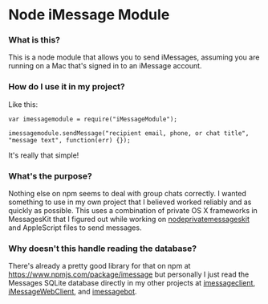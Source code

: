 # Node iMessage Module

### What is this?
This is a node module that allows you to send iMessages, assuming you are running on a Mac that's signed in to an iMessage account.

### How do I use it in my project?

Like this:
```
var imessagemodule = require("iMessageModule");

imessagemodule.sendMessage("recipient email, phone, or chat title", "message text", function(err) {});

```

It's really that simple!

### What's the purpose?
Nothing else on npm seems to deal with group chats correctly. I wanted something to use in my own project that I believed worked reliably and as quickly as possible. This uses a combination of private OS X frameworks in MessagesKit that I figured out while working on [nodeprivatemessageskit](https://github.com/CamHenlin/nodeprivatemessageskit) and AppleScript files to send messages.

### Why doesn't this handle reading the database?
There's already a pretty good library for that on npm at https://www.npmjs.com/package/imessage but personally I just read the Messages SQLite database directly in my other projects at [imessageclient](https://github.com/CamHenlin/imessageclient), [iMessageWebClient](https://github.com/CamHenlin/iMessageWebClient), and [imessagebot](https://github.com/CamHenlin/imessagebot).